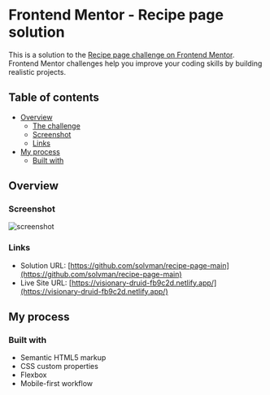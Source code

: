 # Frontend Mentor - Recipe page solution

This is a solution to the [Recipe page challenge on Frontend Mentor](https://www.frontendmentor.io/challenges/recipe-page-KiTsR8QQKm). Frontend Mentor challenges help you improve your coding skills by building realistic projects.

## Table of contents

- [Overview](#overview)
  - [The challenge](#the-challenge)
  - [Screenshot](#screenshot)
  - [Links](#links)
- [My process](#my-process)
  - [Built with](#built-with)

## Overview

### Screenshot

![screenshot](./screenshot.jpg)

### Links

- Solution URL: [https://github.com/solvman/recipe-page-main](https://github.com/solvman/recipe-page-main)
- Live Site URL: [https://visionary-druid-fb9c2d.netlify.app/](https://visionary-druid-fb9c2d.netlify.app/)

## My process

### Built with

- Semantic HTML5 markup
- CSS custom properties
- Flexbox
- Mobile-first workflow
